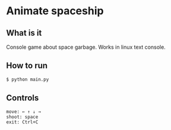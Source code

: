 # Animate spaceship

## What is it

Console game about space garbage. Works in linux text console.

## How to run

```bash
$ python main.py
```

## Controls
```
move: ← ↑ ↓ →
shoot: space
exit: Ctrl+C
```